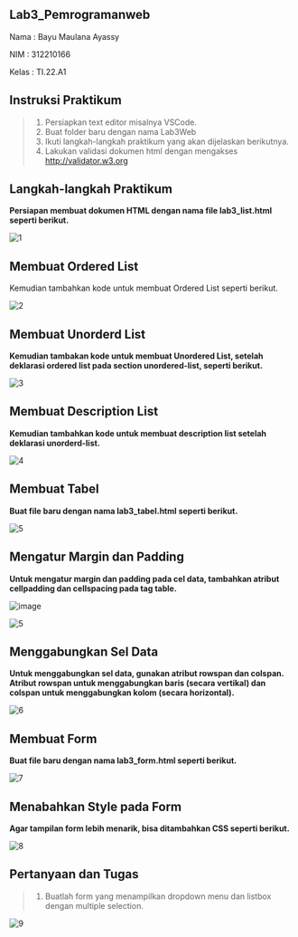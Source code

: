## Lab3_Pemrogramanweb
Nama : Bayu Maulana Ayassy

NIM  : 312210166

Kelas : TI.22.A1


## Instruksi Praktikum 
> 1. Persiapkan text editor misalnya VSCode.
> 2. Buat folder baru dengan nama Lab3Web
> 3. Ikuti langkah-langkah praktikum yang akan dijelaskan berikutnya.
> 4. Lakukan validasi dokumen html dengan mengakses http://validator.w3.org

## Langkah-langkah Praktikum
**Persiapan membuat dokumen HTML dengan nama file lab3_list.html seperti berikut.**

![1](https://github.com/Bayuayassy/Lab3_Pemrogramanweb/assets/115678251/fc5ad577-7a28-4c64-87ca-d7d5789bb7f8)


## Membuat Ordered List
Kemudian tambahkan kode untuk membuat Ordered List seperti berikut.

![2](https://github.com/Bayuayassy/Lab3_Pemrogramanweb/assets/115678251/17a01a7a-e6f3-43ae-8b04-5deedd49d48b)

## Membuat Unorderd List
**Kemudian tambakan kode untuk membuat Unordered List, setelah deklarasi ordered list pada
section unordered-list, seperti berikut.**

![3](https://github.com/Bayuayassy/Lab3_Pemrogramanweb/assets/115678251/4abea22f-52d7-42cd-9362-22ef447b75b9)

## Membuat Description List
**Kemudian tambahkan kode untuk membuat description list setelah deklarasi unorderd-list.**

![4](https://github.com/Bayuayassy/Lab3_Pemrogramanweb/assets/115678251/7e942a8b-9880-4027-a19e-0337587b4bd6)

## Membuat Tabel
**Buat file baru dengan nama lab3_tabel.html seperti berikut.**

![5](https://github.com/Bayuayassy/Lab3_Pemrogramanweb/assets/115678251/68fb8267-417d-4148-ae65-632cc0f3b460)

## Mengatur Margin dan Padding
**Untuk mengatur margin dan padding pada cel data, tambahkan atribut cellpadding dan
cellspacing pada tag table.**

![image](https://github.com/Bayuayassy/Lab3_Pemrogramanweb/assets/115678251/71d80f8b-213e-4004-9112-1b482116fba8)

![5](https://github.com/Bayuayassy/Lab3_Pemrogramanweb/assets/115678251/8f23987c-4029-43fd-a5d5-3d76554b9c0c)

## Menggabungkan Sel Data
**Untuk menggabungkan sel data, gunakan atribut rowspan dan colspan. Atribut rowspan untuk
menggabungkan baris (secara vertikal) dan colspan untuk menggabungkan kolom (secara
horizontal).**

![6](https://github.com/Bayuayassy/Lab3_Pemrogramanweb/assets/115678251/bbb6875d-446a-43a1-a797-424f5108c390)

## Membuat Form
**Buat file baru dengan nama lab3_form.html seperti berikut.**

![7](https://github.com/Bayuayassy/Lab3_Pemrogramanweb/assets/115678251/5f7ac5be-c6a7-4a56-8729-fb69d8176c21)

## Menabahkan Style pada Form
**Agar tampilan form lebih menarik, bisa ditambahkan CSS seperti berikut.**

![8](https://github.com/Bayuayassy/Lab3_Pemrogramanweb/assets/115678251/113ef2de-412a-46fa-8349-2f14a3376fae)

## Pertanyaan dan Tugas
> 1. Buatlah form yang menampilkan dropdown menu dan listbox dengan multiple selection.

![9](https://github.com/Bayuayassy/Lab3_Pemrogramanweb/assets/115678251/58aa4690-79f5-4ac1-9a79-0ad859767f18)


















